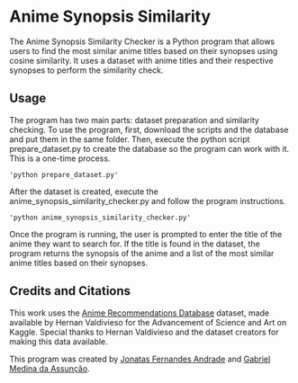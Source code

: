 # Anime Synopsis Similarity

The Anime Synopsis Similarity Checker is a Python program that allows users to find the most similar anime titles based on their synopses using cosine similarity. It uses a dataset with anime titles and their respective synopses to perform the similarity check.

## Usage
The program has two main parts: dataset preparation and similarity checking. To use the program, first, download the scripts and the database and put them in the same folder. Then, execute the python script prepare_dataset.py to create the database so the program can work with it. This is a one-time process.
    
    'python prepare_dataset.py'
   
After the dataset is created, execute the anime_synopsis_similarity_checker.py and follow the program instructions.
    
    'python anime_synopsis_similarity_checker.py'
    
Once the program is running, the user is prompted to enter the title of the anime they want to search for. If the title is found in the dataset, the program returns the synopsis of the anime and a list of the most similar anime titles based on their synopses.

## Credits and Citations 
This work uses the [Anime Recommendations Database](https://www.kaggle.com/datasets/hernan4444/anime-recommendation-database-2020) dataset, made available by Hernan Valdivieso for the Advancement of Science and Art on Kaggle. Special thanks to Hernan Valdivieso and the dataset creators for making this data available.

This program was created by [Jonatas Fernandes Andrade](https://github.com/JFA000) and [Gabriel Medina da Assunção](https://github.com/gabs4841).
